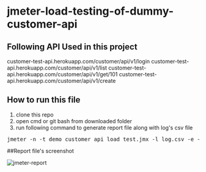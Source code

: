 # jmeter-load-testing-of-dummy-customer-api

## Following API Used in this project

customer-test-api.herokuapp.com/customer/api/v1/login
customer-test-api.herokuapp.com/customer/api/v1/list
customer-test-api.herokuapp.com/customer/api/v1/get/101
customer-test-api.herokuapp.com/customer/api/v1/create

## How to run this file

1) clone this repo
2) open cmd or git bash from downloaded folder
3) run following command to generate report file along with log's csv file

<pre>
jmeter -n -t demo_customer_api_load_test.jmx -l log.csv -e -o Reports
</pre>

##Report file's screenshot

![jmeter-report](https://user-images.githubusercontent.com/20879031/147299321-dfaaaa62-580c-4d44-8d73-a3f64a3a39db.jpg)


